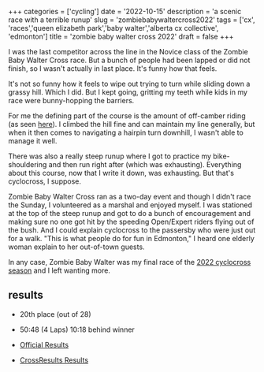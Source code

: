 +++
categories = ['cycling']
date = '2022-10-15'
description = 'a scenic race with a terrible runup'
slug = 'zombiebabywaltercross2022'
tags = ['cx', 'races','queen elizabeth park','baby walter','alberta cx collective', 'edmonton']
title = 'zombie baby walter cross 2022'
draft = false
+++


I was the last competitor across the line in the Novice class of the Zombie Baby Walter Cross race. But a bunch of people had been lapped or did not finish, so I wasn't actually in last place. It's funny how that feels.

It's not so funny how it feels to wipe out trying to turn while sliding down a grassy hill. Which I did. But I kept going, gritting my teeth while kids in my race were bunny-hopping the barriers.

For me the defining part of the course is the amount of off-camber riding (as seen [here](https://flic.kr/p/2nT9zyn)). I climbed the hill fine and can maintain my line generally, but when it then comes to navigating a hairpin turn downhill, I wasn't able to manage it well.

There was also a really steep runup where I got to practice my bike-shouldering and then run right after (which was exhausting). Everything about this course, now that I write it down, was exhausting. But that's cyclocross, I suppose.

Zombie Baby Walter Cross ran as a two-day event and though I didn't race the Sunday, I volunteered as a marshal and enjoyed myself. I was stationed at the top of the steep runup and got to do a bunch of encouragement and making sure no one got hit by the speeding Open/Expert riders flying out of the bush. And I could explain cyclocross to the passersby who were just out for a walk. "This is what people do for fun in Edmonton," I heard one elderly woman explain to her out-of-town guests.

In any case, Zombie Baby Walter was my final race of the [2022 cyclocross season](../../bike/cxseason2022/) and I left wanting more.

## results

* 20th place (out of 28)
* 50:48 (4 Laps) 10:18 behind winner

* [Official Results](https://www.albertabicycle.ab.ca/uploads/files/Results%20-%202022%20Zombie%20Baby%20Walter%20SAT.pdf)
* [CrossResults Results](https://www.crossresults.com/race/11590)